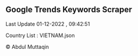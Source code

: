 

## Google Trends Keywords Scraper 
 
Last Update 01-12-2022 , 09:42:51

Country List :
VIETNAM.json



© Abdul Muttaqin 
